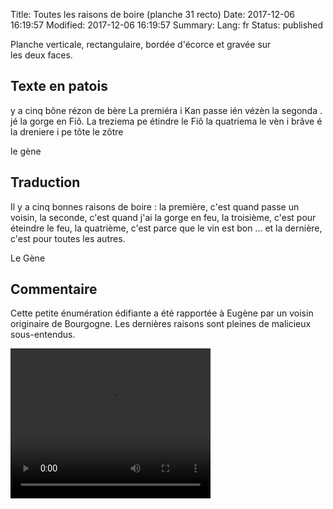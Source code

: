 Title: Toutes les raisons de boire (planche 31 recto)
Date: 2017-12-06 16:19:57
Modified: 2017-12-06 16:19:57
Summary: 
Lang: fr
Status: published


<figure class="image-block" style="float: right;">
  <img alt="" src="{static}/images/planche_31_recto.png">
  <figcaption style="max-width: 199px"></figcaption>
</figure>
Planche verticale, rectangulaire, bordée d'écorce et gravée sur les deux faces.


## Texte en patois
 y a cinq bône rézon de bère  La premiéra i Kan passe ién vézèn  la segonda . jé la gorge en Fiô. La treziema pe étindre le Fiô  la quatriema le vèn i brâve é la dreniere i pe tôte le zôtre

le gène

## Traduction
Il y a cinq bonnes raisons de boire : la première, c'est quand passe un voisin, la seconde, c'est quand j'ai la gorge en feu, la troisième, c'est pour éteindre le feu, la quatrième, c'est parce que le vin est bon ... et la dernière, c'est pour toutes les autres.

Le Gène

## Commentaire
 Cette petite énumération édifiante a été rapportée à Eugène par un voisin originaire de Bourgogne. Les dernières raisons sont pleines de malicieux sous-entendus.



<video width="320" height="240" controls>
  <source src="https://d1njpgd0ygatdn.cloudfront.net/video_31.mp4" type="video/mp4">
</video>
